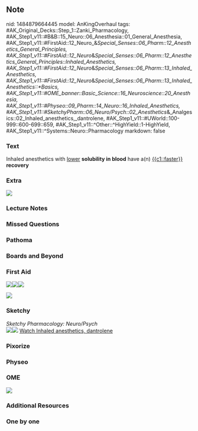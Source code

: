 ## Note
nid: 1484879664445
model: AnKingOverhaul
tags: #AK_Original_Decks::Step_1::Zanki_Pharmacology, #AK_Step1_v11::#B&B::15_Neuro::06_Anesthesia::01_General_Anesthesia, #AK_Step1_v11::#FirstAid::12_Neuro_&_Special_Senses::06_Pharm::12_Anesthetics_General_Principles, #AK_Step1_v11::#FirstAid::12_Neuro_&_Special_Senses::06_Pharm::12_Anesthetics_General_Principles::Inhaled_Anesthetics, #AK_Step1_v11::#FirstAid::12_Neuro_&_Special_Senses::06_Pharm::13_Inhaled_Anesthetics, #AK_Step1_v11::#FirstAid::12_Neuro_&_Special_Senses::06_Pharm::13_Inhaled_Anesthetics::*Basics, #AK_Step1_v11::#OME_banner::Basic_Science::16_Neuroscience::20_Anesthesia, #AK_Step1_v11::#Physeo::09_Pharm::14_Neuro::16_Inhaled_Anesthetics, #AK_Step1_v11::#SketchyPharm::06_Neuro/Psych::02_Anesthetics_&_Analgesics::02_Inhaled_anesthetics,_dantrolene, #AK_Step1_v11::#UWorld::100-999::600-699::659, #AK_Step1_v11::^Other::^HighYield::1-HighYield, #AK_Step1_v11::^Systems::Neuro::Pharmacology
markdown: false

### Text
<div>
  Inhaled anesthetics with <u>lower</u> <b>solubility in blood</b>
  have a(n) <u>{{c1::faster}}</u> <b>recovery</b>
</div>

### Extra
<img src="paste-397872885400035.jpg">

### Lecture Notes


### Missed Questions


### Pathoma


### Boards and Beyond


### First Aid
<img src="paste-608017045258243.jpg"><img src=
"paste-609537463681027.jpg"><img src="paste-611066472038403.jpg">
<div><img src="paste-44147968835587.jpg"></div>

### Sketchy
<div>
  <i>Sketchy Pharmacology: Neuro/Psych</i>
</div><img src=
"paste-c676ed63dfaf695f637568405527fef994f55500.png"><img src=
"paste-4c8caca7a0decfaf993cc3983b070afc9378be2f.png"> <a href=
"https://dashboard.sketchy.com/study/medical/courses/medical-pharmacology/units/medical-pharmacology-neuro-psych/videos/medical-pharmacology-neuropsych-anesthetics-and-analgesics-inhaled-anesthetics-dantrolene?utm_source=anki&utm_medium=partnership&utm_campaign=february_update&utm_content=medical">
Watch Inhaled anesthetics, dantrolene</a>

### Pixorize


### Physeo


### OME
<div class="ome-widget">
  <a href=
  "https://onlinemeded.org/spa/neuroscience/anesthesia/acquire?ref=anki">
  <img src="_OME_AnkiFlashcards_Lesson_2.png"></a>
</div>

### Additional Resources


### One by one

